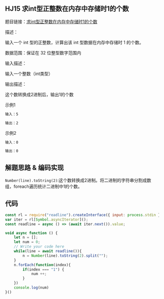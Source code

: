 ## HJ15 求int型正整数在内存中存储时1的个数
题目链接：[求int型正整数在内存中存储时1的个数](https://www.nowcoder.com/practice/440f16e490a0404786865e99c6ad91c9?tpId=37&tqId=21238&rp=1&ru=/exam/oj/ta&qru=/exam/oj/ta&sourceUrl=%2Fexam%2Foj%2Fta%3FtpId%3D37&difficulty=undefined&judgeStatus=undefined&tags=&title=)

描述：

输入一个 int 型的正整数，计算出该 int 型数据在内存中存储时 1 的个数。

数据范围：保证在 32 位整型数字范围内

输入描述：

 输入一个整数（int类型）

输出描述：

 这个数转换成2进制后，输出1的个数

示例1
```html
输入：5

输出：2
```

示例2
```html
输入：0

输出：0
```

## 解题思路 & 编码实现
`Number(line).toString(2)`:这个数转换成2进制。将二进制的字符串分割成数组，foreach遍历统计二进制中1的个数。

## 代码

```javascript
const rl = require("readline").createInterface({ input: process.stdin });
var iter = rl[Symbol.asyncIterator]();
const readline = async () => (await iter.next()).value;

void async function () {
    let n = [];
    let num = 0;
    // Write your code here
    while(line = await readline()){
        n = Number(line).toString(2).split("");
    }
    n.forEach(function(index){
        if(index === "1") {
            num ++;
        }
    })
    console.log(num)
}()
```